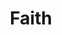 ---
pid: lle30
title: Faith
location_transcription: Fairmount Park
coordinates: "[-75.22019265755, 39.985672825094]"
zipcode: NJ08054
gen_neighborhood: 
neighborhood: 
outside_phl: Mt Laurel Township NJ
age: '45'
age_range: 40-49
instagram: 
image_file_name: lle_30.jpg
proposal_transcription: COEXIST and tolerate ALL
topic: Religion,Unity
topic_summary: 0, 0
type: Other No Form
keywords_other: faith, coexist, tolerate
credit: Daniel Pelaez
image_labels: 
twitter: 
facebook: 
permalink: "/monuments/lle30/"
layout: item-page
---